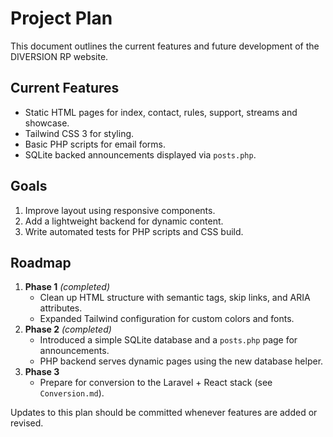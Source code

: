 # Project Plan

This document outlines the current features and future development of the DIVERSION RP website.

## Current Features
- Static HTML pages for index, contact, rules, support, streams and showcase.
- Tailwind CSS 3 for styling.
- Basic PHP scripts for email forms.
- SQLite backed announcements displayed via `posts.php`.

## Goals
1. Improve layout using responsive components.
2. Add a lightweight backend for dynamic content.
3. Write automated tests for PHP scripts and CSS build.

## Roadmap
1. **Phase 1** *(completed)*
   - Clean up HTML structure with semantic tags, skip links, and ARIA attributes.
   - Expanded Tailwind configuration for custom colors and fonts.
2. **Phase 2** *(completed)*
   - Introduced a simple SQLite database and a `posts.php` page for announcements.
   - PHP backend serves dynamic pages using the new database helper.
3. **Phase 3**
   - Prepare for conversion to the Laravel + React stack (see `Conversion.md`).

Updates to this plan should be committed whenever features are added or revised.

